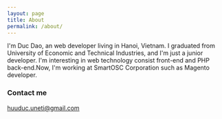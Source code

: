 ```yaml
---
layout: page
title: About
permalink: /about/
---
```

I'm Duc Dao, an web developer living in Hanoi, Vietnam.
I graduated from University of Economic and Technical Industries, 
and I'm just a junior developer. I'm interesting in web technology consist front-end and PHP back-end.Now, I'm working at SmartOSC Corporation such as Magento developer.
### Contact me

[huuduc.uneti@gmail.com](huuduc.uneti@gmail.com)